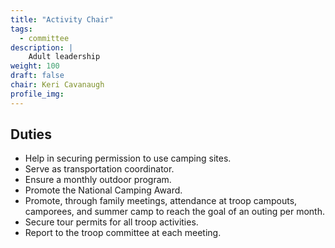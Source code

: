 ```yaml
---
title: "Activity Chair"
tags:
  - committee
description: |
    Adult leadership
weight: 100
draft: false
chair: Keri Cavanaugh
profile_img:
---
```


## Duties

- Help in securing permission to use camping sites.
- Serve as transportation coordinator.
- Ensure a monthly outdoor program.
- Promote the National Camping Award.
- Promote, through family meetings, attendance at troop campouts, camporees, and
  summer camp to reach the goal of an outing per month.
- Secure tour permits for all troop activities.
- Report to the troop committee at each meeting.
